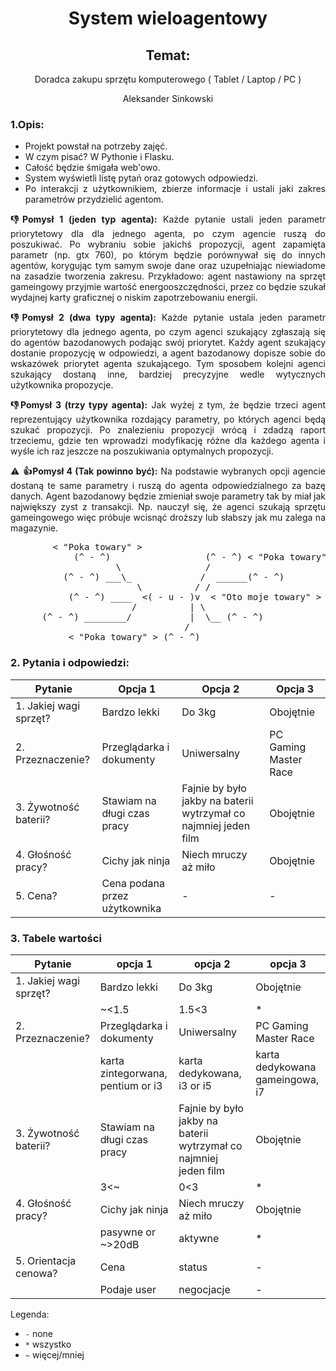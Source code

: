 <div align='center'>

# System wieloagentowy

## Temat:
Doradca zakupu sprzętu komputerowego ( Tablet / Laptop / PC )

Aleksander Sinkowski
</div>
<div align="justify">

### 1.Opis:
* Projekt powstał na potrzeby zajęć.
* W czym pisać? W Pythonie i Flasku.
* Całość będzie śmigała web'owo.
* System wyświetli listę pytań oraz gotowych odpowiedzi. 
* Po interakcji z użytkownikiem, zbierze informacje i ustali jaki zakres parametrów przydzielić agentom.

__:-1:Pomysł 1 (jeden typ agenta):__ Każde pytanie ustali jeden parametr priorytetowy dla dla jednego agenta, po czym agencie ruszą do poszukiwać. Po wybraniu sobie jakichś propozycji, agent zapamięta parametr (np. gtx 760), po którym będzie porównywał się do innych agentów, korygując tym samym swoje dane oraz uzupełniając niewiadome na zasadzie tworzenia zakresu. Przykładowo: agent nastawiony na sprzęt gameingowy przyjmie wartość energooszczędności, przez co będzie szukał wydajnej karty graficznej o niskim zapotrzebowaniu energii.

__:-1:Pomysł 2 (dwa typy agenta):__ Każde pytanie ustala jeden parametr priorytetowy dla jednego agenta, po czym agenci szukający zgłaszają się do agentów bazodanowych podając swój priorytet. Każdy agent szukający dostanie propozycję w odpowiedzi, a agent bazodanowy dopisze sobie do wskazówek priorytet agenta szukającego. Tym sposobem kolejni agenci szukający dostaną inne, bardziej precyzyjne wedle wytycznych użytkownika propozycje.

__:-1:Pomysł 3 (trzy typy agenta):__ Jak wyżej z tym, że będzie trzeci agent reprezentujący użytkownika rozdający parametry, po których agenci będą szukać propozycji. Po znalezieniu propozycji wrócą i zdadzą raport trzeciemu, gdzie ten wprowadzi modyfikację różne dla każdego agenta i wyśle ich raz jeszcze na poszukiwania optymalnych propozycji. 

:warning: __:+1:Pomysł 4 (Tak powinno być):__ Na podstawie wybranych opcji agencie dostaną te same parametry i ruszą do agenta odpowiedzialnego za bazę danych. Agent bazodanowy będzie zmieniał swoje parametry tak by miał jak największy zyst z transakcji. Np. nauczył się, że agenci szukają sprzętu gameingowego więc próbuje wcisnąć droższy lub słabszy jak mu zalega na magazynie.

</div>

<pre>
        < "Poka towary" >
            (^ - ^)                  (^ - ^) < "Poka towary" >
                    \                /
          (^ - ^) ___\_             /  ______(^ - ^)
                        \          / /
           (^ - ^) ____  <( - u - )v  < "Oto moje towary" >
                       /          | \
      (^ - ^) ________/           |  \__ (^ - ^)
                                 /                              
           < "Poka towary" > (^ - ^)
</pre>

### 2. Pytania i odpowiedzi:
| Pytanie | Opcja 1 | Opcja 2 | Opcja 3|
| - | - | - | - |
| 1. Jakiej wagi sprzęt? | Bardzo lekki | Do 3kg | Obojętnie |
| 2. Przeznaczenie? | Przeglądarka i dokumenty | Uniwersalny | PC Gaming Master Race |
| 3. Żywotność baterii? | Stawiam na długi czas pracy | Fajnie by było jakby na baterii wytrzymał co najmniej jeden film | Obojętnie |
| 4. Głośność pracy? | Cichy jak ninja | Niech mruczy aż miło | Obojętnie |
| 5. Cena? | Cena podana przez użytkownika | - | - |

### 3. Tabele wartości
| Pytanie | opcja 1 | opcja 2 | opcja 3 |
| - | - | - | - |
| 1. Jakiej wagi sprzęt? | Bardzo lekki | Do 3kg | Obojętnie |
|  | ~<1.5 | 1.5<3 | * |
| 2. Przeznaczenie? | Przeglądarka i dokumenty | Uniwersalny | PC Gaming Master Race |
|  | karta zintegorwana, pentium or i3 | karta dedykowana, i3 or i5 | karta dedykowana gameingowa, i7 |
| 3. Żywotność baterii? | Stawiam na długi czas pracy | Fajnie by było jakby na baterii wytrzymał co najmniej jeden film | Obojętnie |
|  | 3<~ | 0<3 | * |
| 4. Głośność pracy? | Cichy jak ninja | Niech mruczy aż miło | Obojętnie |
|  | pasywne or ~>20dB | aktywne | * |
| 5. Orientacja cenowa? | Cena | status | - |
|  | Podaje user | negocjacje | - |

Legenda:
- `-` none
- `*` wszystko
- `~` więcej/mniej

